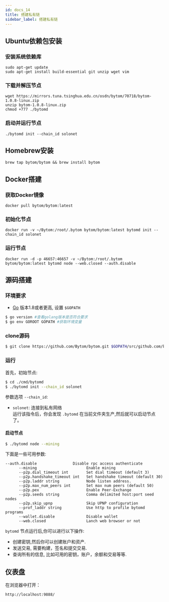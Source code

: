 ```yaml
---
id: docs_14
title: 搭建私有链
sidebar_label: 搭建私有链
---
```


## Ubuntu依赖包安装

### 安装系统依赖库

    sudo apt-get update
    sudo apt-get install build-essential git unzip wget vim

###  下载并解压节点

    wget https://mirrors.tuna.tsinghua.edu.cn/osdn/bytom/70718/bytom-1.0.8-linux.zip
    unzip bytom-1.0.8-linux.zip
    chmod +777 ./bytomd

### 启动并运行节点

    ./bytomd init --chain_id solonet


## Homebrew安装

    brew tap bytom/bytom && brew install bytom

## Docker搭建

### 获取Docker镜像

    docker pull bytom/bytom:latest

### 初始化节点

    docker run -v ~/Bytom:/root/.bytom bytom/bytom:latest bytomd init --chain_id solonet

### 运行节点

    docker run -d -p 46657:46657 -v ~/Bytom:/root/.bytom bytom/bytom:latest bytomd node --web.closed --auth.disable

## 源码搭建

### 环境要求

* [Go](https://golang.org/doc/install) 版本1.8或者更高, 设置 `$GOPATH`

```bash
$ go version #查看golang版本是否符合要求
$ go env GOROOT GOPATH #获取环境变量
```

### clone源码

```bash
$ git clone https://github.com/Bytom/bytom.git $GOPATH/src/github.com/bytom
```

### 运行
首先，初始节点:

```bash
$ cd ./cmd/bytomd
$ ./bytomd init --chain_id solonet
```

参数选项 `--chain_id`:
* `solonet`: 连接到私有网络<br />运行该指令后，你会发现 `.bytomd` 在当前文件夹生产,然后就可以启动节点了。


#### 启动节点

```bash
$ ./bytomd node --mining
```

下面是一些可用参数:

```
--auth.disable                Disable rpc access authenticate
      --mining                      Enable mining
      --p2p.dial_timeout int        Set dial timeout (default 3)
      --p2p.handshake_timeout int   Set handshake timeout (default 30)
      --p2p.laddr string            Node listen address.
      --p2p.max_num_peers int       Set max num peers (default 50)
      --p2p.pex                     Enable Peer-Exchange
      --p2p.seeds string            Comma delimited host:port seed nodes
      --p2p.skip_upnp               Skip UPNP configuration
      --prof_laddr string           Use http to profile bytomd programs
      --wallet.disable              Disable wallet
      --web.closed                  Lanch web browser or not
```

`bytomd` 节点运行后,你可以进行以下操作:

* 创建密钥,然后你可以创建账户和资产.
* 发送交易, 需要构建，签名和提交交易.
* 查询所有的信息, 比如可用的密钥，账户，余额和交易等等.

## 仪表盘

在浏览器中打开：

```
http://localhost:9888/
```

